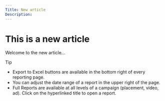 ```yaml
---
Title: New article
Description: 
--- 
```


# This is a new article

Welcome to the new article...

>[!TIP]
>
>* Export to Excel buttons are available in the bottom right of every reporting page.
>* You can adjust the date range of a report in the upper right of the page.
>* Full Reports are available at all levels of a campaign (placement, video, ad). Click on the hyperlinked title to open a report.
